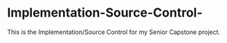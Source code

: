 # Implementation-Source-Control-
This is the Implementation/Source Control for my Senior Capstone project.
